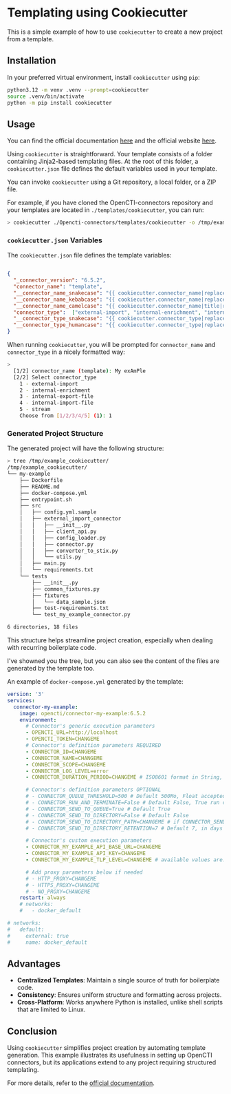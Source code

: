 # Templating using Cookiecutter

This is a simple example of how to use `cookiecutter` to create a new project from a template.

## Installation

In your preferred virtual environment, install `cookiecutter` using `pip`:

```bash
python3.12 -m venv .venv --prompt=cookiecutter
source .venv/bin/activate
python -m pip install cookiecutter
```

## Usage

You can find the official documentation [here](https://cookiecutter.readthedocs.io/en/stable/index.html) and the official website [here](https://www.cookiecutter.io).

Using `cookiecutter` is straightforward. Your template consists of a folder containing Jinja2-based templating files. At the root of this folder, a `cookiecutter.json` file defines the default variables used in your template.

You can invoke `cookiecutter` using a Git repository, a local folder, or a ZIP file.

For example, if you have cloned the OpenCTI-connectors repository and your templates are located in `./templates/cookiecutter`, you can run:

```bash
> cookiecutter ./Opencti-connectors/templates/cookiecutter -o /tmp/example_cookiecutter
```

### `cookiecutter.json` Variables

The `cookiecutter.json` file defines the template variables:

```json

{
  "_connector_version": "6.5.2",
  "connector_name": "template",
  "__connector_name_snakecase": "{{ cookiecutter.connector_name|replace(' ', '_')|lower }}",
  "__connector_name_kebabcase": "{{ cookiecutter.connector_name|replace(' ', '-')|lower }}",
  "__connector_name_camelcase": "{{ cookiecutter.connector_name|title|replace(' ', '') }}",
  "connector_type":  ["external-import", "internal-enrichment", "internal-export-file", "internal-import-file", "stream"],
  "__connector_type_snakecase": "{{ cookiecutter.connector_type|replace('-', '_')|lower }}",
  "__connector_type_humancase": "{{ cookiecutter.connector_type|replace('-', ' ')|title }}"
}
```

When running `cookiecutter`, you will be prompted for `connector_name` and `connector_type` in a nicely formatted way:

```bash
>
  [1/2] connector_name (template): My exAmPle   
  [2/2] Select connector_type
    1 - external-import
    2 - internal-enrichment
    3 - internal-export-file
    4 - internal-import-file
    5 - stream
    Choose from [1/2/3/4/5] (1): 1
```

### Generated Project Structure

The generated project will have the following structure:

```bash
> tree /tmp/example_cookiecutter/
/tmp/example_cookiecutter/
└── my-example
    ├── Dockerfile
    ├── README.md
    ├── docker-compose.yml
    ├── entrypoint.sh
    ├── src
    │   ├── config.yml.sample
    │   ├── external_import_connector
    │   │   ├── __init__.py
    │   │   ├── client_api.py
    │   │   ├── config_loader.py
    │   │   ├── connector.py
    │   │   ├── converter_to_stix.py
    │   │   └── utils.py
    │   ├── main.py
    │   └── requirements.txt
    └── tests
        ├── __init__.py
        ├── common_fixtures.py
        ├── fixtures
        │   └── data_sample.json
        ├── test-requirements.txt
        └── test_my_example_connector.py

6 directories, 18 files
```

This structure helps streamline project creation, especially when dealing with recurring boilerplate code.

I've showned you the tree, but you can also see the content of the files are generated by the template too.

An example of `docker-compose.yml` generated by the template:

```yaml
version: '3'
services:
  connector-my-example:
    image: opencti/connector-my-example:6.5.2
    environment:
      # Connector's generic execution parameters
      - OPENCTI_URL=http://localhost
      - OPENCTI_TOKEN=CHANGEME
      # Connector's definition parameters REQUIRED
      - CONNECTOR_ID=CHANGEME
      - CONNECTOR_NAME=CHANGEME
      - CONNECTOR_SCOPE=CHANGEME
      - CONNECTOR_LOG_LEVEL=error
      - CONNECTOR_DURATION_PERIOD=CHANGEME # ISO8601 format in String, start with 'P...' for Period

      # Connector's definition parameters OPTIONAL
      # - CONNECTOR_QUEUE_THRESHOLD=500 # Default 500Mo, Float accepted
      # - CONNECTOR_RUN_AND_TERMINATE=False # Default False, True run connector once
      # - CONNECTOR_SEND_TO_QUEUE=True # Default True
      # - CONNECTOR_SEND_TO_DIRECTORY=False # Default False
      # - CONNECTOR_SEND_TO_DIRECTORY_PATH=CHANGEME # if CONNECTOR_SEND_TO_DIRECTORY is True, you must specify a path
      # - CONNECTOR_SEND_TO_DIRECTORY_RETENTION=7 # Default 7, in days

      # Connector's custom execution parameters
      - CONNECTOR_MY_EXAMPLE_API_BASE_URL=CHANGEME
      - CONNECTOR_MY_EXAMPLE_API_KEY=CHANGEME
      - CONNECTOR_MY_EXAMPLE_TLP_LEVEL=CHANGEME # available values are: clear, white, green, amber, amber+strict, red - Default: 'clear'

      # Add proxy parameters below if needed
      # - HTTP_PROXY=CHANGEME
      # - HTTPS_PROXY=CHANGEME
      # - NO_PROXY=CHANGEME
    restart: always
    # networks:
    #   - docker_default

# networks:
#   default:
#     external: true
#     name: docker_default
```

## Advantages

- **Centralized Templates**: Maintain a single source of truth for boilerplate code.
- **Consistency**: Ensures uniform structure and formatting across projects.
- **Cross-Platform**: Works anywhere Python is installed, unlike shell scripts that are limited to Linux.

## Conclusion

Using `cookiecutter` simplifies project creation by automating template generation. This example illustrates its usefulness in setting up OpenCTI connectors, but its applications extend to any project requiring structured templating.

For more details, refer to the [official documentation](https://cookiecutter.readthedocs.io/en/stable/index.html).


